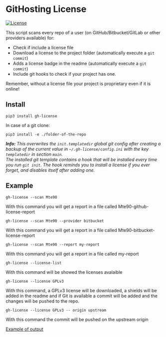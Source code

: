 # GitHosting License
[![License](https://img.shields.io/badge/License-GPL%20v3-blue.svg)](http://www.gnu.org/licenses/gpl-3.0)

This script scans every repo of a user (on GitHub/Bitbucket/GitLab or other providers available) for:

* Check if include a license file
* Download a license to the project folder (automatically execute a `git commit`)
* Adds a license badge in the readme (automatically execute a `git commit`)
* Include git hooks to check if your project has one.

Remember, without a license file your project is proprietary even if it is online!


## Install

```
pip3 install gh-license
```

In case of a git clone:

```
pip3 install -e ./folder-of-the-repo
```

_**Info:** This overwrites the `init.templatedir` global git config after creating a backup of the current value in `~/.gh-license/config.ini` with the key `templatedir` in section `main`.  
The installed git template contains a hook that will be installed every time you run `git init`. The hook reminds you to install a license if you ever forget, and disables itself after adding one._


## Example

    gh-license --scan Mte90

With this command you will get a report in a file called Mte90-github-license-report

    gh-license --scan Mte90 --provider bitbucket

With this command you will get a report in a file called Mte90-bitbucket-license-report

    gh-license --scan Mte90 --report my-report

With this command you will get a report in a file called my-report

    gh-license --license-list

With this command will be showed the licenses avalaible

    gh-license --license GPLv3

With this command, a GPLv3 license will be downloaded, a shields will be added in the readme and if Git is available a commit will be added and the changes will be pushed to the repo.

    gh-license --license GPLv3 -- origin upstream

With this command the commit will be pushed on the upstream origin

[Example of output](https://gist.github.com/Mte90/4c5ec76c94afa61983f8)
